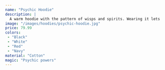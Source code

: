 ```yaml
---
name: "Psychic Hoodie"
description: |
  A warm hoodie with the pattern of wisps and spirits. Wearing it lets you read other being's minds, control things with your mind, and see the future. Made from rose quartz and cotton.
image: "/images/hoodies/psychic-hoodie.jpg"
price: 79.99
colors:
 - "Black"
 - "White"
 - "Red"
 - "Navy"
material: "Cotton"
magic: "Psychic powers"
---
```


